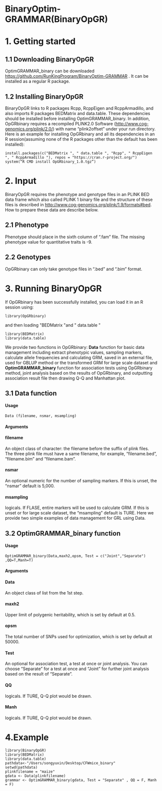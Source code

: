 # BinaryOptim-GRAMMAR(BinaryOpGR)
# 1. Getting started
## 1.1	Downloading BinaryOpGR
OptimGRAMMAR_binary can be downloaded https://github.com/RunKingProgram/BinaryOptim-GRAMMAR
. It can be installed as a regular R package.
## 1.2	Installing BinaryOpGR
BinaryOpGR links to R packages Rcpp, RcppEigen and RcppArmadillo, and also imports R packages BEDMatrix and data.table. These dependencies should be installed before installing OptimGRAMMAR_binary. In addition, OpGRbinary requires a recompiled PLINK2.0 Software (http://www.cog-genomics.org/plink/2.0/) with name “plink2offset” under your run directory. Here is an example for installing OpGRbinary and all its dependencies in an R session(assuming none of the R packages other than the default has been installed):
```
install.packages(c("BEDMatrix ", " data.table ", "Rcpp", " RcppEigen ", " RcppArmadillo "), repos = "https://cran.r-project.org/")
system(“R CMD install OpGRbinary_1.0.tgz”)
```
# 2. Input
BinaryOpGR requires the phenotype and genotype files in an PLINK BED data frame which also called PLINK 1 binary file and the structure of these files is described in http://www.cog-genomics.org/plink/1.9/formats#bed. How to prepare these data are describe below.
## 2.1 Phenotype
Phenotype should place in the sixth column of “.fam” file. The missing phenotype value for quantitative traits is -9.
## 2.2 Genotypes
OpGRbinary can only take genotype files in “.bed” and “.bim” format.
# 3. Running BinaryOpGR
If OpGRbinary has been successfully installed, you can load it in an R session using:
```
library(OpGRbinary)
```
and then loading "BEDMatrix "and " data.table " 
```
library(BEDMatrix)
library(data.table)
```
We provide two functions in OpGRbinary: **Data** function for basic data management including extract phenotypic values, sampling markers, calculate allele frequencies and calculating GRM, saved in an external file, used for GBLUP method or the transformed GRM for large scale dataset and **OptimGRAMMAR_binary** function for association tests using OpGRbinary method, joint analysis based on the results of OpGRbinary, and outputting association result file then drawing Q-Q and Manhattan plot.
## 3.1 Data function
#### Usage
```
Data (filename, nsmar, msampling)
```
#### Arguments

#### filename
An object class of character: the filename before the suffix of plink files. The three plink file must have a same filename, for example, “filename.bed”, “filename.bim” and “filename.bam”.
#### nsmar 
An optional numeric for the number of sampling markers. If this is unset, the “nsmar” default is 5,000.
#### msampling
logicals. If FLASE, entire markers will be used to calculate GRM. If this is unset or for large scale dataset, the “msampling” default is TURE.
Here we provide two simple examples of data management for GRL using Data.
## 3.2 OptimGRAMMAR_binary function
#### Usage
```
OptimGRAMMAR_binary(Data,maxh2,opsm, Test = c("Joint","Separate") ,QQ=T,Manh=T)
```
#### Arguments
#### Data
An object class of list from the 1st step.<br>
#### maxh2
Upper limit of polygenic heritability, which is set by default at 0.5.<br>
#### opsm
The total number of SNPs used for optimization, which is set by  default at 50000.<br>
#### Test
An optional for association test, a test at once or joint analysis. You can choose “Separate” for a 
            test at once and “Joint” for further joint analysis based on the result of “Separate”.<br>
#### QQ
logicals. If TURE, Q-Q plot would be drawn.<br>
#### Manh
logicals. If TURE, Q-Q plot would be drawn.<br>

# 4.Example

```
library(BinaryOpGR)
library(BEDMatrix)
library(data.table)
pathdata<-"/Users/songyuxin/Desktop/CFWmice_binary"
setwd(pathdata)
plinkfilename = "maize"
gdata <- Data(plinkfilename)
grammar <- OptimGRAMMAR_binary(gdata, Test = "Separate" , QQ = F, Manh = F)
```
